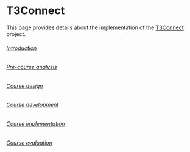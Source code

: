 # T3Connect

This page provides details about the implementation of the [T3Connect](http://www.t3connect.org/) project.


###### [Introduction](docs/introduction.md)
###### [Pre-course analysis](docs/analysis.md)
###### [Course design](docs/design.md)
###### [Course development](docs/development.md)
###### [Course implementation](docs/implementation.md)
###### [Course evaluation](docs/evaluation.md)



